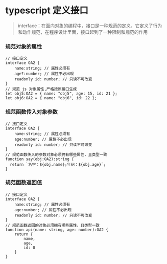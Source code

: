 
# typescript 定义接口
> interface：在面向对象的编程中，接口是一种规范的定义，它定义了行为和动作规范，在程序设计里面，接口起到了一种限制和规范的作用

### 规范对象的属性

```
// 接口定义
interface OA2 {
    name:string; // 属性必须有
    age?:number; // 属性不必出现
    readonly id: number; // 只读不可改变
}
// 规范 js 对象属性,严格按照接口生成
let obj5:OA2 = { name: "obj5", age: 15, id: 21 };
let obj6:OA2 = { name: "obj6", id: 22 };
```

### 规范函数传入对象参数

```
// 接口定义
interface OA2 {
    name:string; // 属性必须有
    age:number; // 属性不必出现
    readonly id: number; // 只读不可改变
}
// 规范函数传入的参数对象必须拥有哪些属性，且类型一致
function say(obj:OA2):string {
  return `名字：${obj.name};年纪：${obj.age}`;
}
```

### 规范函数返回值

```
// 接口定义
interface OA2 {
    name:string; // 属性必须有
    age:number; // 属性不必出现
    readonly id: number; // 只读不可改变
}
// 规范函数返回的对象必须拥有哪些属性，且类型一致
function api(name: string, age: number):OA2 {
    return {
        name,
        age,
        id: 0
    }
}
```
